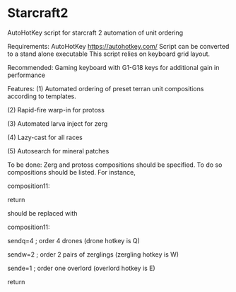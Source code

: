 # Starcraft2
AutoHotKey script for starcraft 2 automation of unit ordering

Requirements:
AutoHotKey https://autohotkey.com/ 
Script can be converted to a stand alone executable
This script relies on keyboard grid layout. 

Recommended:
Gaming keyboard with G1-G18 keys for additional gain in performance

Features:
(1) Automated ordering of preset terran unit compositions according to templates.  

(2) Rapid-fire warp-in for protoss

(3) Automated larva inject for zerg

(4) Lazy-cast for all races

(5) Autosearch for mineral patches


To be done:
Zerg and protoss compositions should be specified. To do so 
compositions should be listed. For instance, 

composition11:

return

should be replaced with 

composition11:

sendq=4    ; order 4 drones (drone hotkey is Q)

sendw=2    ; order 2 pairs of zerglings (zergling hotkey is W)

sende=1    ; order one overlord (overlord hotkey is E)

return     





